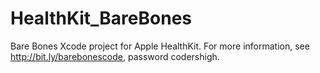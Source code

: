 # HealthKit_BareBones
Bare Bones Xcode project for Apple HealthKit. For more information, see http://bit.ly/barebonescode, password codershigh.
